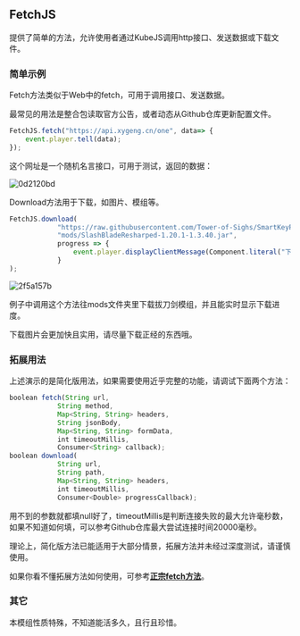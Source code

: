 ## FetchJS

提供了简单的方法，允许使用者通过KubeJS调用http接口、发送数据或下载文件。

### 简单示例

Fetch方法类似于Web中的fetch，可用于调用接口、发送数据。

最常见的用法是整合包读取官方公告，或者动态从Github仓库更新配置文件。

```javascript
FetchJS.fetch("https://api.xygeng.cn/one", data=> {
    event.player.tell(data);
});
```

这个网址是一个随机名言接口，可用于测试，返回的数据：

![0d2120bd](https://resource-api.xyeidc.com/client/pics/0d2120bd)

Download方法用于下载，如图片、模组等。

```javascript
FetchJS.download(
            "https://raw.githubusercontent.com/Tower-of-Sighs/SmartKeyPrompts/refs/heads/master/libs/SlashBladeResharped-1.20.1-1.3.40.jar", 
            "mods/SlashBladeResharped-1.20.1-1.3.40.jar", 
            progress => {
                event.player.displayClientMessage(Component.literal("下载中" + Math.round(progress * 100) + "%"), true);
            }
);
```

![2f5a157b](https://resource-api.xyeidc.com/client/pics/2f5a157b)

例子中调用这个方法往mods文件夹里下载拔刀剑模组，并且能实时显示下载进度。

下载图片会更加快且实用，请尽量下载正经的东西哦。

### 拓展用法

上述演示的是简化版用法，如果需要使用近乎完整的功能，请调试下面两个方法：

```javascript
boolean fetch(String url,
            String method,
            Map<String, String> headers,
            String jsonBody,
            Map<String, String> formData,
            int timeoutMillis,
            Consumer<String> callback);
boolean download(
            String url, 
            String path, 
            Map<String, String> headers, 
            int timeoutMillis, 
            Consumer<Double> progressCallback);
```

用不到的参数就都填null好了，timeoutMillis是判断连接失败的最大允许毫秒数，如果不知道如何填，可以参考Github仓库最大尝试连接时间20000毫秒。

理论上，简化版方法已能适用于大部分情景，拓展方法并未经过深度测试，请谨慎使用。

如果你看不懂拓展方法如何使用，可参考[**正宗fetch方法**](https://developer.mozilla.org/zh-CN/docs/Web/API/Fetch_API/Using_Fetch)。

### 其它

本模组性质特殊，不知道能活多久，且行且珍惜。